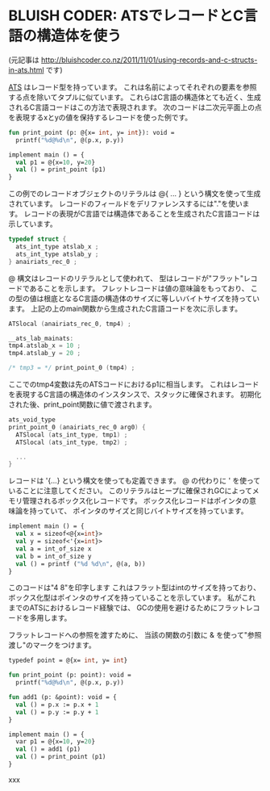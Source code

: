 # BLUISH CODER: ATSでレコードとC言語の構造体を使う

(元記事は http://bluishcoder.co.nz/2011/11/01/using-records-and-c-structs-in-ats.html です)

[ATS](http://www.ats-lang.org/) はレコード型を持っています。
これは名前によってそれぞれの要素を参照する点を除いてタプルに似ています。
これらはC言語の構造体とても近く、生成されるC言語コードはこの方法で表現されます。
次のコードは二次元平面上の点を表現するxとyの値を保持するレコードを使った例です。

```ocaml
fun print_point (p: @{x= int, y= int}): void =
  printf("%d@%d\n", @(p.x, p.y))

implement main () = {
  val p1 = @{x=10, y=20}
  val () = print_point (p1)
}
```

この例でのレコードオブジェクトのリテラルは @{ ... } という構文を使って生成されています。
レコードのフィールドをデリファレンスするには"."を使います。
レコードの表現がC言語では構造体であることを生成されたC言語コードは示しています。

```c
typedef struct {
  ats_int_type atslab_x ;
  ats_int_type atslab_y ;
} anairiats_rec_0 ;
```

@ 構文はレコードのリテラルとして使われて、
型はレコードが"フラット"レコードであることを示します。
フレットレコードは値の意味論をもっており、
この型の値は根底となるC言語の構造体のサイズに等しいバイトサイズを持っています。
上記の上のmain関数から生成されたC言語コードを次に示します。

```c
ATSlocal (anairiats_rec_0, tmp4) ;

__ats_lab_mainats:
tmp4.atslab_x = 10 ;
tmp4.atslab_y = 20 ;

/* tmp3 = */ print_point_0 (tmp4) ;
```

ここでのtmp4変数は先のATSコードにおけるp1に相当します。
これはレコードを表現するC言語の構造体のインスタンスで、スタックに確保されます。
初期化された後、print_point関数に値で渡されます。

```c
ats_void_type
print_point_0 (anairiats_rec_0 arg0) {
  ATSlocal (ats_int_type, tmp1) ;
  ATSlocal (ats_int_type, tmp2) ;

  ...
}
```

レコードは '{...} という構文を使っても定義できます。
@ の代わりに ' を使っていることに注意してください。
このリテラルはヒープに確保されGCによってメモリ管理されるボックス化レコードです。
ボックス化レコードはポインタの意味論を持っていて、
ポインタのサイズと同じバイトサイズを持っています。

```ocaml
implement main () = {
  val x = sizeof<@{x=int}>
  val y = sizeof<'{x=int}>
  val a = int_of_size x
  val b = int_of_size y
  val () = printf ("%d %d\n", @(a, b))
}
```

このコードは"4 8"を印字します
これはフラット型はintのサイズを持っており、
ボックス化型はポインタのサイズを持っていることを示しています。
私がこれまでのATSにおけるレコード経験では、
GCの使用を避けるためにフラットレコードを多用します。

フラットレコードへの参照を渡すために、
当該の関数の引数に & を使って"参照渡し"のマークをつけます。

```ocaml
typedef point = @{x= int, y= int}

fun print_point (p: point): void =
  printf("%d@%d\n", @(p.x, p.y))

fun add1 (p: &point): void = {
  val () = p.x := p.x + 1
  val () = p.y := p.y + 1
}

implement main () = {
  var p1 = @{x=10, y=20}
  val () = add1 (p1)
  val () = print_point (p1)
}
```

xxx
